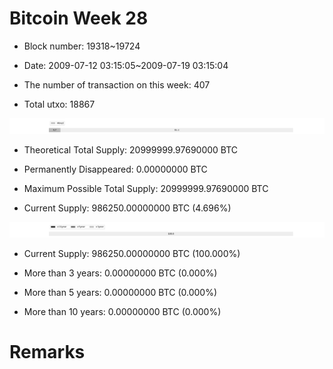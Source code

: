 # Bitcoin Week 28

- Block number: 19318~19724

- Date: 2009-07-12 03:15:05~2009-07-19 03:15:04

- The number of transaction on this week: 407

- Total utxo: 18867

![](../images/mined_week28.png)

- Theoretical Total Supply: 20999999.97690000 BTC

- Permanently Disappeared: 0.00000000 BTC

- Maximum Possible Total Supply: 20999999.97690000 BTC

- Current Supply: 986250.00000000 BTC (4.696%)

![](../images/year_week28.png)


- Current Supply: 986250.00000000 BTC (100.000%)

- More than 3 years: 0.00000000 BTC (0.000%)

- More than 5 years: 0.00000000 BTC (0.000%)

- More than 10 years: 0.00000000 BTC (0.000%)

# Remarks

